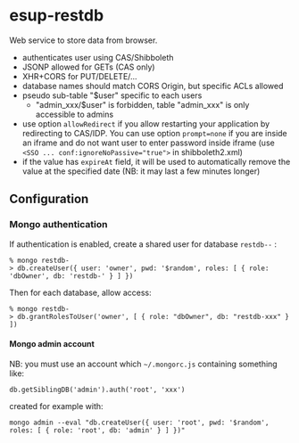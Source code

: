 # esup-restdb

Web service to store data from browser.

* authenticates user using CAS/Shibboleth
* JSONP allowed for GETs (CAS only)
* XHR+CORS for PUT/DELETE/...
* database names should match CORS Origin, but specific ACLs allowed
* pseudo sub-table "$user" specific to each users
  * "admin_xxx/$user" is forbidden, table "admin_xxx" is only accessible to admins
* use option ``allowRedirect`` if you allow restarting your application by redirecting to CAS/IDP. You can use option ``prompt=none`` if you are inside an iframe and do not want user to enter password inside iframe (use ``<SSO ... conf:ignoreNoPassive="true">`` in shibboleth2.xml)
* if the value has ``expireAt`` field, it will be used to automatically remove the value at the specified date (NB: it may last a few minutes longer)

## Configuration

### Mongo authentication

If authentication is enabled, create a shared user for database ```restdb--``` :

```
% mongo restdb-
> db.createUser({ user: 'owner', pwd: '$random', roles: [ { role: 'dbOwner', db: 'restdb-' } ] })
```

Then for each database, allow access:

```
% mongo restdb-
> db.grantRolesToUser('owner', [ { role: "dbOwner", db: "restdb-xxx" } ])
```

#### Mongo admin account

NB: you must use an account which ```~/.mongorc.js``` containing something like:

```
db.getSiblingDB('admin').auth('root', 'xxx')
```

created for example with:

```
mongo admin --eval "db.createUser({ user: 'root', pwd: '$random', roles: [ { role: 'root', db: 'admin' } ] })"
```
